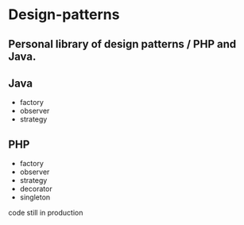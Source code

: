 Design-patterns
===============
Personal library of design patterns / PHP and Java.
-
Java
-
- factory
- observer
- strategy

PHP
-
- factory
- observer
- strategy
- decorator
- singleton

code still in production


